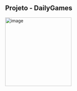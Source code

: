 ## Projeto - DailyGames

<img width="213" height="222" alt="image" src="https://github.com/user-attachments/assets/d556f4f2-af75-4be5-8e28-f77b5ef0ad42" />


